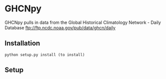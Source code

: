 GHCNpy
==============

GHCNpy pulls in data from the Global Historical Climatology Network - Daily Database
ftp://ftp.ncdc.noaa.gov/pub/data/ghcn/daily


Installation
------------
    python setup.py install (to install)

Setup
-----
